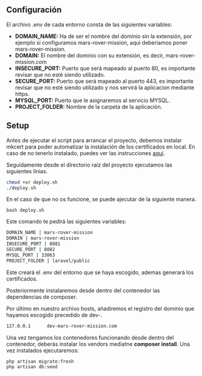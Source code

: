 ## Configuración

El archivo .env de cada entorno consta de las siguientes variables:

- **DOMAIN_NAME:** Ha de ser el nombre del dominio sin la extensión, por ejemplo si configuramos mars-rover-mission, aqui deberiamos poner mars-rover-mission.
- **DOMAIN:** El nombre del dominio con su extensión, es decir, mars-rover-mission.com
- **INSECURE_PORT:** Puerto que será mapeado al puerto 80, es importante revisar que no esté siendo utilizado.
- **SECURE_PORT:** Puerto que será mapeado al puerto 443, es importante revisar que no esté siendo utilizado y nos servirá la aplicacion mediante https.
- **MYSQL_PORT:** Puerto que le asignaremos al servicio MYSQL.
- **PROJECT_FOLDER:** Nombre de la carpeta de la aplicación.

## Setup 

Antes de ejecutar el script para arrancar el proyecto, debemos instalar mkcert para poder automatizar la instalación de los certificados en local.
En caso de no tenerlo instalado, puedes ver las instrucciones [aquí](https://github.com/FiloSottile/mkcert#installation).

Seguidamente desde el directorio raiz del proyecto ejecutamos las siguientes línias.

```bash
chmod +xr deploy.sh
./deploy.sh
```
En el caso de que no os funcione, se puede ajecutar de la siguiente manera.

```
bash deploy.sh
```

Este comando te pedirá las siguientes variables: 

```bash
DOMAIN_NAME | mars-rover-mission
DOMAIN | mars-rover-mission
INSECURE_PORT | 8081
SECURE_PORT | 8082
MYSQL_PORT | 33063
PROJECT_FOLDER | laravel/public
```

Este creará el .env del entorno que se haya escogido, ademas generará los certificados.

Posteriormente instalaremos desde dentro del contenedor las dependencias de composer.

Por último en nuestro archivo hosts, añadiremos el registro del dominio que hayamos escogido precedido de dev-.

```bash
127.0.0.1      dev-mars-rover-mission.com
```

Una vez tengamos los contenedores funcionando desde dentro del contenedor, deberás instalar los vendors mediatne **composer install**. Una vez instalados ejecutaremos: 

```bash
php artisan migrate:fresh
php artisan db:seed
```
